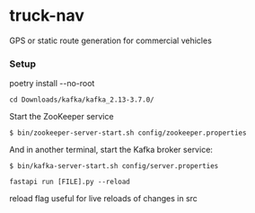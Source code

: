 # truck-nav
GPS or static route generation for commercial vehicles

### Setup

poetry install --no-root     

`cd Downloads/kafka/kafka_2.13-3.7.0/`

Start the ZooKeeper service 

`$ bin/zookeeper-server-start.sh config/zookeeper.properties`

And in another terminal, start the Kafka broker service:

`$ bin/kafka-server-start.sh config/server.properties`

`fastapi run [FILE].py --reload`

reload flag useful for live reloads of changes in src

